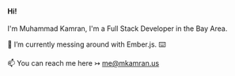 #### Hi! 

  I'm Muhammad Kamran, I'm a Full Stack Developer in the Bay Area.

 🔭 I’m currently messing around with Ember.js. ⌨️
 
 📫 You can reach me here ↣ me@mkamran.us


<!--
**mkamran67/mkamran67** is a ✨ _special_ ✨ repository because its `README.md` (this file) appears on your GitHub profile.



